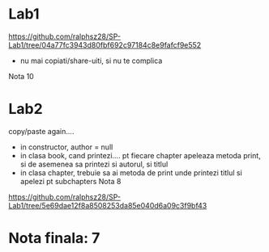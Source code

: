# Lab1

https://github.com/ralphsz28/SP-Lab1/tree/04a77fc3943d80fbf692c97184c8e9fafcf9e552
- nu mai copiati/share-uiti, si nu te complica

Nota 10

# Lab2
copy/paste again....
- in constructor, author = null
- in clasa book, cand printezi.... pt fiecare chapter apeleaza metoda print, si de asemenea sa printezi si autorul, si titlul
- in clasa chapter, trebuie sa ai metoda de print unde printezi titlul si apelezi pt subchapters
Nota 8

https://github.com/ralphsz28/SP-Lab1/tree/5e69dae12f8a8508253da85e040d6a09c3f9bf43
# Nota finala: 7
